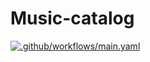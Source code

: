 # Music-catalog
[![.github/workflows/main.yaml](https://github.com/ArtemKAF/Music-catalog/actions/workflows/main.yaml/badge.svg)](https://github.com/ArtemKAF/Music-catalog/actions/workflows/main.yaml)
